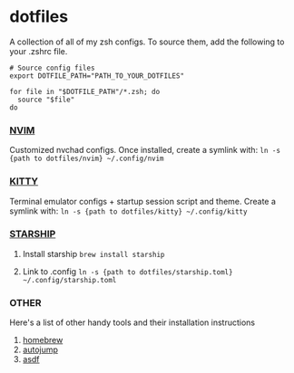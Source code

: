# dotfiles

A collection of all of my zsh configs.
To source them, add the following to your .zshrc file.

```
# Source config files
export DOTFILE_PATH="PATH_TO_YOUR_DOTFILES"

for file in "$DOTFILE_PATH"/*.zsh; do
  source "$file"
do
```

### [NVIM](https://github.com/neovim/neovim/wiki/Installing-Neovim)

Customized nvchad configs. Once installed, create a symlink with:
`ln -s {path to dotfiles/nvim} ~/.config/nvim`

### [KITTY](https://sw.kovidgoyal.net/kitty/binary/#binary-install)

Terminal emulator configs + startup session script and theme. Create a symlink with:
`ln -s {path to dotfiles/kitty} ~/.config/kitty`

### [STARSHIP](https://starship.rs/guide/#%F0%9F%9A%80-installation)

1. Install starship
   `brew install starship`

2. Link to .config
   `ln -s {path to dotfiles/starship.toml} ~/.config/starship.toml`

### OTHER

Here's a list of other handy tools and their installation instructions

1. [homebrew](https://brew.sh/)
2. [autojump](https://github.com/wting/autojump)
3. [asdf](https://asdf-vm.com/guide/getting-started.html)
